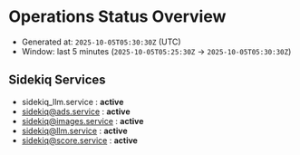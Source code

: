 # Operations Status Overview

- Generated at: `2025-10-05T05:30:30Z` (UTC)
- Window: last 5 minutes (`2025-10-05T05:25:30Z` → `2025-10-05T05:30:30Z`)

## Sidekiq Services
- sidekiq_llm.service : **active**
- sidekiq@ads.service : **active**
- sidekiq@images.service : **active**
- sidekiq@llm.service : **active**
- sidekiq@score.service : **active**

